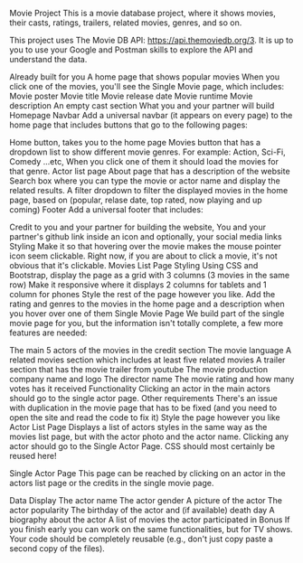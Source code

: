 Movie Project
This is a movie database project, where it shows movies, their casts, ratings, trailers, related movies, genres, and so on.

This project uses The Movie DB API: https://api.themoviedb.org/3. It is up to you to use your Google and Postman skills to explore the API and understand the data.

Already built for you
A home page that shows popular movies
When you click one of the movies, you'll see the Single Movie page, which includes:
Movie poster
Movie title
Movie release date
Movie runtime
Movie description
An empty cast section
What you and your partner will build
Homepage
Navbar
Add a universal navbar (it appears on every page) to the home page that includes buttons that go to the following pages:

Home button, takes you to the home page
Movies button that has a dropdown list to show different movie genres. For example: Action, Sci-Fi, Comedy ...etc, When you click one of them it should load the movies for that genre.
Actor list page
About page that has a description of the website
Search box where you can type the movie or actor name and display the related results.
A filter dropdown to filter the displayed movies in the home page, based on (popular, relase date, top rated, now playing and up coming)
Footer
Add a universal footer that includes:

Credit to you and your partner for building the website,
You and your partner's github link inside an icon and optionally, your social media links
Styling
Make it so that hovering over the movie makes the mouse pointer icon seem clickable. Right now, if you are about to click a movie, it's not obvious that it's clickable.
Movies List Page
Styling
Using CSS and Bootstrap, display the page as a grid with 3 columns (3 movies in the same row)
Make it responsive where it displays 2 columns for tablets and 1 column for phones
Style the rest of the page however you like.
Add the rating and genres to the movies in the home page and a description when you hover over one of them
Single Movie Page
We build part of the single movie page for you, but the information isn't totally complete, a few more features are needed:

The main 5 actors of the movies in the credit section
The movie language
A related movies section which includes at least five related movies
A trailer section that has the movie trailer from youtube
The movie production company name and logo
The director name
The movie rating and how many votes has it received
Functionality
Clicking an actor in the main actors should go to the single actor page.
Other requirements
There's an issue with duplication in the movie page that has to be fixed (and you need to open the site and read the code to fix it)
Style the page however you like
Actor List Page
Displays a list of actors styles in the same way as the movies list page, but with the actor photo and the actor name. Clicking any actor should go to the Single Actor Page. CSS should most certainly be reused here!

Single Actor Page
This page can be reached by clicking on an actor in the actors list page or the credits in the single movie page.

Data Display
The actor name
The actor gender
A picture of the actor
The actor popularity
The birthday of the actor and (if available) death day
A biography about the actor
A list of movies the actor participated in
Bonus
If you finish early you can work on the same functionalities, but for TV shows. Your code should be completely reusable (e.g., don't just copy paste a second copy of the files).
